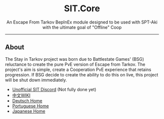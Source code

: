 ﻿
<div align=center style="text-align: center">
<h1 style="text-align: center"> SIT.Core </h1>
An Escape From Tarkov BepInEx module designed to be used with SPT-Aki with the ultimate goal of "Offline" Coop 
</div>

---

## About

The Stay in Tarkov project was born due to Battlestate Games' (BSG) reluctance to create the pure PvE version of Escape from Tarkov. 
The project's aim is simple, create a Cooperation PvE experience that retains progression. If BSG decide to create the ability to do this on live, this project will be shut down immediately.

- [Unofficial SIT Discord](https://discord.gg/vePnEXY8) (Not fully done yet)
- [中文WIKI](https://github.com/paulov-t/SIT.Core/wiki/介绍(Intro)-Home)
- [Deutsch Home](https://github.com/paulov-t/SIT.Core/wiki/Home-Deutsch)
- [Portuguese Home](https://github.com/paulov-t/SIT.Core/wiki/Home-Portuguese)
- [Japanese Home](https://github.com/paulov-t/SIT.Core/wiki/Home-Japanese)

